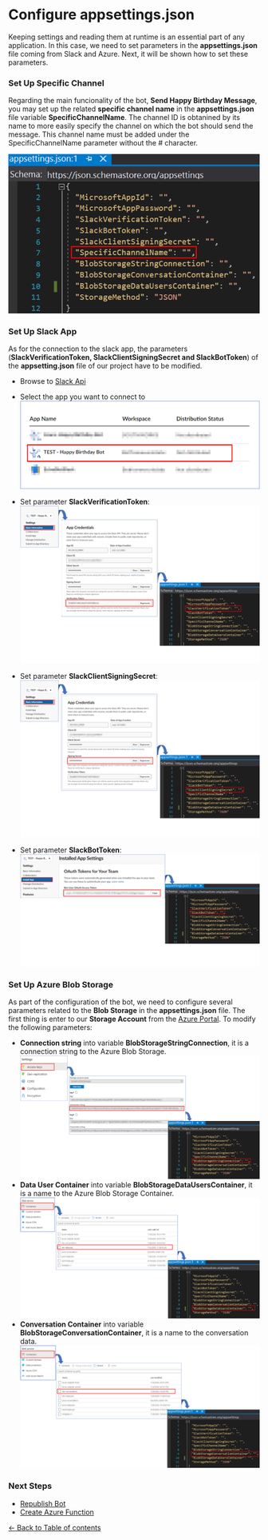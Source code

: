 # Configure appsettings.json
Keeping settings and reading them at runtime is an essential part of any application. In this case, we need to set parameters in the **appsettings.json** file coming from Slack and Azure. Next, it will be shown how to set these parameters.

### Set Up Specific Channel

Regarding the main funcionality of the bot, **Send Happy Birthday Message**, you may set up the related **specific channel name** in the **appsettings.json** file variable **SpecificChannelName**. The channel ID is obtanined by its name to more easily specify the channel on which the bot should send the message. This channel name must be added under the SpecificChannelName parameter without the # character.

![Storage account](images/specificChannelName.png)  

### Set Up Slack App

As for the connection to the slack app, the parameters (**SlackVerificationToken, SlackClientSigningSecret and SlackBotToken**) of the **appsetting.json** file of our project have to be modified.
- Browse to [Slack Api](https://api.slack.com/apps)
- Select the app you want to connect to  
![Select Slack App](images/select_slack_app.png)

- Set parameter **SlackVerificationToken**:
![Set verification token](images/set_verification_token.png)

- Set parameter **SlackClientSigningSecret**:
![Set verification token](images/clientSigninSecret.png)

- Set parameter **SlackBotToken**:
![Set verification token](images/slack_bot_token.png)  

### Set Up Azure Blob Storage
 
As part of the configuration of the bot, we need to configure several parameters related to the **Blob Storage** in the **appsettings.json** file. The first thing is enter to our **Storage Account** from the [Azure Portal](https://portal.azure.com/). To modify the following parameters:
 
- **Connection string** into variable **BlobStorageStringConnection**, it is a connection string to the Azure Blob Storage.
![](images/blob_storage_string_connection.png)
- **Data User Container** into variable **BlobStorageDataUsersContainer**, it is a name to the Azure Blob Storage Container. 
![](images/data_user_container.png)
- **Conversation Container** into variable **BlobStorageConversationContainer**, it is a name to the conversation data.
![](images/conversation_container.png)

### Next Steps

* [Republish Bot](RepublishBot.md#republish-bot)
* [Create Azure Function](AzureFunction.md#create-azure-function)


[← Back to Table of contents](README.md#table-of-contents)
